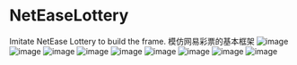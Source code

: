 # NetEaseLottery
Imitate NetEase Lottery to build the frame.
模仿网易彩票的基本框架
![image](https://github.com/rayray199085/NetEaseLottery/blob/master/images/NetEase%20Lottery(App).png)
![image](https://github.com/rayray199085/NetEaseLottery/blob/master/images/neteaseLottery01.jpg)
![image](https://github.com/rayray199085/NetEaseLottery/blob/master/images/neteaseLottery02.jpg)
![image](https://github.com/rayray199085/NetEaseLottery/blob/master/images/neteaseLottery03.jpg)
![image](https://github.com/rayray199085/NetEaseLottery/blob/master/images/neteaseLottery04.jpg)
![image](https://github.com/rayray199085/NetEaseLottery/blob/master/images/neteaseLottery05.jpg)
![image](https://github.com/rayray199085/NetEaseLottery/blob/master/images/neteaseLottery06.jpg)
![image](https://github.com/rayray199085/NetEaseLottery/blob/master/images/neteaseLottery07.jpg)
![image](https://github.com/rayray199085/NetEaseLottery/blob/master/images/neteaseLottery08.jpg)

